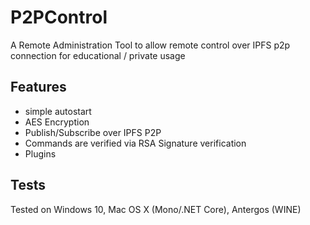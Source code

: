 # P2PControl

A Remote Administration Tool to allow remote control over IPFS p2p connection for educational / private usage

## Features

- simple autostart
- AES Encryption
- Publish/Subscribe over IPFS P2P
- Commands are verified via RSA Signature verification
- Plugins

## Tests

Tested on Windows 10, Mac OS X (Mono/.NET Core), Antergos (WINE)
